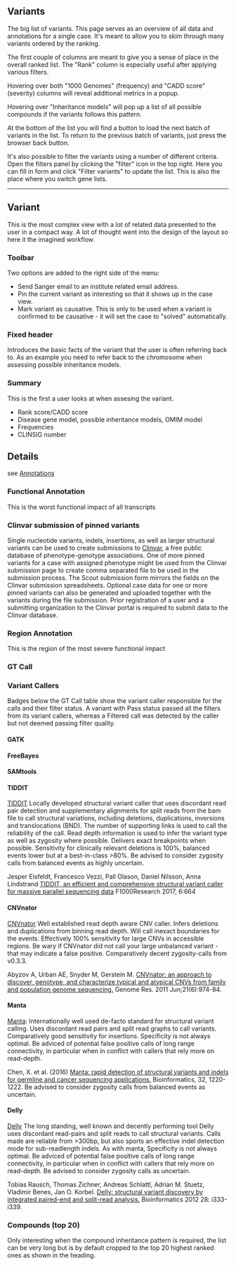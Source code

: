 ## Variants
The big list of variants. This page serves as an overview of all data and annotations for a single case. It's meant to allow you to skim through many variants ordered by the ranking.

The first couple of columns are meant to give you a sense of place in the overall ranked list. The "Rank" column is especially useful after applying various filters.

Hovering over both "1000 Genomes" (frequency) and "CADD score" (severity) columns will reveal additional metrics in a popup.

Hovering over "Inheritance models" will pop up a list of all possible compounds if the variants follows this pattern.

At the bottom of the list you will find a button to load the next batch of variants in the list. To return to the previous batch of variants, just press the browser back button.

It's also possible to filter the variants using a number of different criteria. Open the filters panel by clicking the "filter" icon in the top right. Here you can fill in form and click "Filter variants" to update the list. This is also the place where you switch gene lists.

----------

## Variant
This is the most complex view with a lot of related data presented to the user in a compact way. A lot of thought went into the design of the layout so here it the imagined workflow.

### Toolbar
Two options are added to the right side of the menu:

  - Send Sanger email to an institute related email address.
  - Pin the current variant as interesting so that it shows up in the case view.
  - Mark variant as causative. This is only to be used when a variant is confirmed to be causative - it will set the case to "solved" automatically.

### Fixed header
Introduces the basic facts of the variant that the user is often referring back to. As an example you need to refer back to the chromosome when assessing possible inheritance models.

### Summary
This is the first a user looks at when assesing the variant.

  - Rank score/CADD score
  - Disease gene model, possible inheritance models, OMIM model
  - Frequencies
  - CLINSIG number

## Details

see [Annotations](annotations.md)

### Functional Annotation ###

This is the worst functional impact of all transcripts

### Clinvar submission of pinned variants ###

Single nucleotide variants, indels, insertions, as well as larger structural variants can be used to create submissions to [Clinvar][clinvar], a free public database of phenotype-genotype associations. One of more pinned variants for a case with assigned phenotype might be used from the Clinvar submission page to create comma separated file to be used in the submission process. The Scout submission form mirrors the fields on the Clinvar submission spreadsheets. Optional case data for one or more pinned variants can also be generated and uploaded together with the variants during the file submission. Prior registration of a user and a submitting organization to the Clinvar portal is required to submit data to the Clinvar database.

### Region Annotation ###

This is the region of the most severe functional impact

### GT Call

### Variant Callers
Badges below the GT Call table show the variant caller responsible for the calls and their filter status.
A variant with Pass status passed all the filters from its variant callers, whereas a Filtered call was detected by the caller but not deemed passing filter quality. 
#### GATK
#### FreeBayes
#### SAMtools

#### TIDDIT
[TIDDIT](https://github.com/SciLifeLab/TIDDIT) Locally developed structural variant caller that uses discordant read pair detection and supplementary alignments for split reads from the bam file to call structural variations, including deletions, duplications, inversions and translocations (BND). The number of supporting links is used to call the reliability of the call. Read depth information is used to infer the variant type as well as zygosity where possible. Delivers exact breakpoints when possible. Sensitivity for clinically relevant deletions is 100%, balanced events lower but at a best-in-class >80%. Be advised to consider zygosity calls from balanced events as highly uncertain.

Jesper Eisfeldt, Francesco Vezzi, Pall Olason, Daniel Nilsson, Anna Lindstrand
[TIDDIT, an efficient and comprehensive structural variant caller for massive parallel sequencing data](https://f1000research.com/articles/6-664/v2)
F1000Research 2017, 6:664

#### CNVnator
[CNVnator](https://github.com/abyzovlab/CNVnator) Well established read depth aware CNV caller. Infers deletions and duplications from binning read depth. Will call inexact boundaries for the events. Effectively 100% sensitivity for large CNVs in accessible regions. Be wary if CNVnator did not call your large unbalanced variant - that may indicate a false positive. Comparatively decent zygosity-calls from v0.3.3.

Abyzov A, Urban AE, Snyder M, Gerstein M.
[CNVnator: an approach to discover, genotype, and characterize typical and atypical CNVs from family and population genome sequencing.](https://www.ncbi.nlm.nih.gov/pubmed/21324876) Genome Res. 2011 Jun;21(6):974-84.

#### Manta
[Manta](https://github.com/Illumina/manta): Internationally well used de-facto standard for structural variant calling. Uses discordant read pairs and split read graphs to call variants. Comparatively good sensitivity for insertions. Specificity is not always optimal. Be adviced of potential false positive calls of long range connectivity, in particular when in conflict with callers that rely more on read-depth.

Chen, X. et al. (2016) [Manta: rapid detection of structural variants and indels for germline and cancer sequencing applications.](doi:10.1093/bioinformatics/btv710) Bioinformatics, 32, 1220-1222. Be advised to consider zygosity calls from balanced events as uncertain.

#### Delly
[Delly](https://github.com/dellytools/delly)
The long standing, well known and decently performing tool Delly uses discordant read-pairs and split reads to call structural variants. Calls made are reliable from >300bp, but also sports an effective indel detection mode for sub-readlength indels. As with manta, Specificity is not always optimal. Be adviced of potential false positive calls of long range connectivity, in particular when in conflict with callers that rely more on read-depth. Be advised to consider zygosity calls as uncertain.

Tobias Rausch, Thomas Zichner, Andreas Schlattl, Adrian M. Stuetz, Vladimir Benes, Jan O. Korbel.
[Delly: structural variant discovery by integrated paired-end and split-read analysis.](https://academic.oup.com/bioinformatics/article/28/18/i333/245403)
Bioinformatics 2012 28: i333-i339.

### Compounds (top 20)
Only interesting when the compound inheritance pattern is required, the list can be very long but is by default cropped to the top 20 highest ranked ones as shown in the heading.

[clinvar]: https://www.ncbi.nlm.nih.gov/clinvar/
[markdown]: https://help.github.com/articles/markdown-basics/
